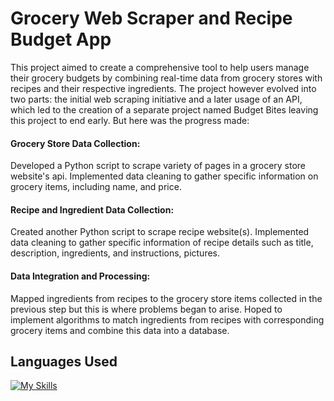 # Grocery Web Scraper and Recipe Budget App
This project aimed to create a comprehensive tool to help users manage their grocery budgets by combining real-time data from grocery stores with recipes and their respective ingredients. The project however evolved into two parts: the initial web scraping initiative and a later usage of an API, which led to the creation of a separate project named Budget Bites leaving this project to end early. But here was the progress made:

#### Grocery Store Data Collection:
Developed a Python script to scrape variety of pages in a grocery store website's api.
Implemented data cleaning to gather specific information on grocery items, including name, and price.

#### Recipe and Ingredient Data Collection:
Created another Python script to scrape recipe website(s).
Implemented data cleaning to gather specific information of recipe details such as title, description, ingredients, and instructions, pictures.

#### Data Integration and Processing:
Mapped ingredients from recipes to the grocery store items collected in the previous step but this is where problems began to arise.
Hoped to implement algorithms to match ingredients from recipes with corresponding grocery items and combine this data into a database.

## Languages Used
[![My Skills](https://skillicons.dev/icons?i=py,postman)](https://skillicons.dev)
